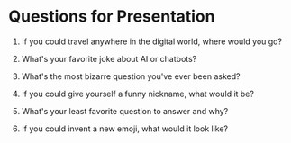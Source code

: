 # Questions for Presentation

1) If you could travel anywhere in the digital world, where would you go?


2) What's your favorite joke about AI or chatbots?


3) What's the most bizarre question you've ever been asked?


4) If you could give yourself a funny nickname, what would it be?


5) What's your least favorite question to answer and why?


6) If you could invent a new emoji, what would it look like?
